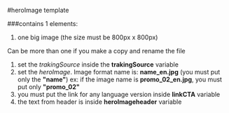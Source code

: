 #heroImage template

###contains 1 elements:

1. one big image (the size must be 800px x 800px)

Can be more than one if you make a copy and rename the file

1. set the *trakingSource* inside the **trakingSource** variable
2. set the *heroImage*. Image format name is:
		**name_en.jpg** (you must put only the **"name"**)
		ex: if the image name is **promo_02_en.jpg**, you must put only **"promo_02"**
3. you must put the link for any language version inside **linkCTA** variable
4. the text from header is inside **heroImageheader** variable